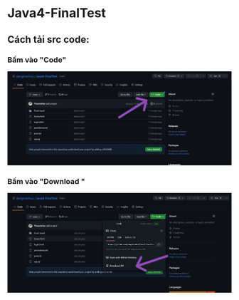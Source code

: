 # Java4-FinalTest

## Cách tải src code:

### Bấm vào "Code"
<img src="https://github.com/dangtranhuu/images/blob/main/down-code/122434235654.png" width="700"> 


### Bấm vào "Download "
<img src="https://github.com/dangtranhuu/images/blob/main/down-code/44553346666.png" width="700"> 
